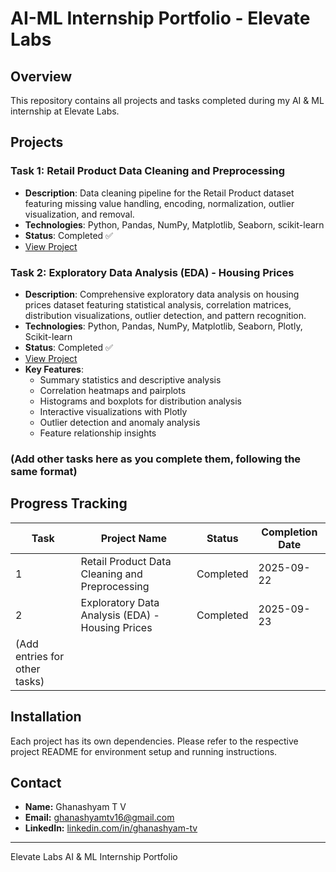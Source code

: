 # AI-ML Internship Portfolio - Elevate Labs

## Overview
This repository contains all projects and tasks completed during my AI & ML internship at Elevate Labs.

## Projects

### Task 1: Retail Product Data Cleaning and Preprocessing
- **Description**: Data cleaning pipeline for the Retail Product dataset featuring missing value handling, encoding, normalization, outlier visualization, and removal.
- **Technologies**: Python, Pandas, NumPy, Matplotlib, Seaborn, scikit-learn
- **Status**: Completed ✅
- [View Project](./task1-Retail-Product-Data-Cleaning/README.md)

### Task 2: Exploratory Data Analysis (EDA) - Housing Prices
- **Description**: Comprehensive exploratory data analysis on housing prices dataset featuring statistical analysis, correlation matrices, distribution visualizations, outlier detection, and pattern recognition.
- **Technologies**: Python, Pandas, NumPy, Matplotlib, Seaborn, Plotly, Scikit-learn
- **Status**: Completed ✅
- [View Project](./task2-eda/README.md)
- **Key Features**:
  - Summary statistics and descriptive analysis
  - Correlation heatmaps and pairplots
  - Histograms and boxplots for distribution analysis
  - Interactive visualizations with Plotly
  - Outlier detection and anomaly analysis
  - Feature relationship insights

### (Add other tasks here as you complete them, following the same format)

## Progress Tracking

| Task | Project Name                                 | Status    | Completion Date |
|------|----------------------------------------------|-----------|-----------------|
| 1    | Retail Product Data Cleaning and Preprocessing | Completed | 2025-09-22      |
| 2    | Exploratory Data Analysis (EDA) - Housing Prices | Completed | 2025-09-23      |
| (Add entries for other tasks)                   |           |                 |

## Installation
Each project has its own dependencies. Please refer to the respective project README for environment setup and running instructions.

## Contact
- **Name:** Ghanashyam T V  
- **Email:** [ghanashyamtv16@gmail.com](mailto:ghanashyamtv16@gmail.com)  
- **LinkedIn:** [linkedin.com/in/ghanashyam-tv](https://www.linkedin.com/in/ghanashyam-tv)  

---

Elevate Labs AI & ML Internship Portfolio
